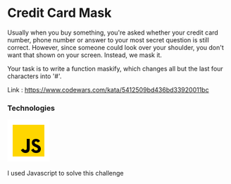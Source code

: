 # Credit Card Mask

Usually when you buy something, you're asked whether your credit card number, phone number or answer to your most secret question is still correct. However, since someone could look over your shoulder, you don't want that shown on your screen. Instead, we mask it.

Your task is to write a function maskify, which changes all but the last four characters into '#'.

Link : https://www.codewars.com/kata/5412509bd436bd33920011bc

### Technologies

![](../imgs/js.png)

I used Javascript to solve this challenge 